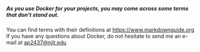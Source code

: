 <h5>As you use Docker for your projects, you may come across some terms that don't stand out.</h5>

You can find terms with their definitions at <https://www.markdownguide.org> <br>
If you have any questions about Docker, do not hesitate to send me an e-mail at <ap2437@njit.edu> 
